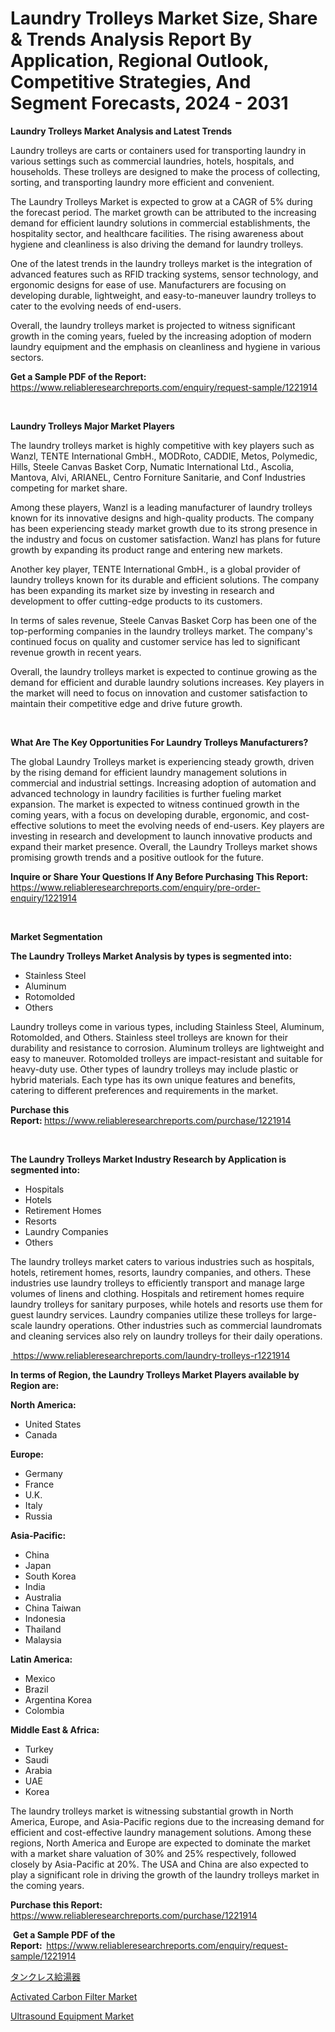 <p><h1>Laundry Trolleys Market Size, Share & Trends Analysis Report By Application, Regional Outlook, Competitive Strategies, And Segment Forecasts, 2024 - 2031</h1></p><p><strong>Laundry Trolleys Market Analysis and Latest Trends</strong></p>
<p><p>Laundry trolleys are carts or containers used for transporting laundry in various settings such as commercial laundries, hotels, hospitals, and households. These trolleys are designed to make the process of collecting, sorting, and transporting laundry more efficient and convenient.</p><p>The Laundry Trolleys Market is expected to grow at a CAGR of 5% during the forecast period. The market growth can be attributed to the increasing demand for efficient laundry solutions in commercial establishments, the hospitality sector, and healthcare facilities. The rising awareness about hygiene and cleanliness is also driving the demand for laundry trolleys.</p><p>One of the latest trends in the laundry trolleys market is the integration of advanced features such as RFID tracking systems, sensor technology, and ergonomic designs for ease of use. Manufacturers are focusing on developing durable, lightweight, and easy-to-maneuver laundry trolleys to cater to the evolving needs of end-users.</p><p>Overall, the laundry trolleys market is projected to witness significant growth in the coming years, fueled by the increasing adoption of modern laundry equipment and the emphasis on cleanliness and hygiene in various sectors.</p></p>
<p><strong>Get a Sample PDF of the Report:&nbsp;</strong> <a href="https://www.reliableresearchreports.com/enquiry/request-sample/1221914">https://www.reliableresearchreports.com/enquiry/request-sample/1221914</a></p>
<p>&nbsp;</p>
<p><strong>Laundry Trolleys Major Market Players</strong></p>
<p><p>The laundry trolleys market is highly competitive with key players such as Wanzl, TENTE International GmbH., MODRoto, CADDIE, Metos, Polymedic, Hills, Steele Canvas Basket Corp, Numatic International Ltd., Ascolia, Mantova, Alvi, ARIANEL, Centro Forniture Sanitarie, and Conf Industries competing for market share.</p><p>Among these players, Wanzl is a leading manufacturer of laundry trolleys known for its innovative designs and high-quality products. The company has been experiencing steady market growth due to its strong presence in the industry and focus on customer satisfaction. Wanzl has plans for future growth by expanding its product range and entering new markets.</p><p>Another key player, TENTE International GmbH., is a global provider of laundry trolleys known for its durable and efficient solutions. The company has been expanding its market size by investing in research and development to offer cutting-edge products to its customers.</p><p>In terms of sales revenue, Steele Canvas Basket Corp has been one of the top-performing companies in the laundry trolleys market. The company's continued focus on quality and customer service has led to significant revenue growth in recent years.</p><p>Overall, the laundry trolleys market is expected to continue growing as the demand for efficient and durable laundry solutions increases. Key players in the market will need to focus on innovation and customer satisfaction to maintain their competitive edge and drive future growth.</p></p>
<p>&nbsp;</p>
<p><strong>What Are The Key Opportunities For Laundry Trolleys Manufacturers?</strong></p>
<p><p>The global Laundry Trolleys market is experiencing steady growth, driven by the rising demand for efficient laundry management solutions in commercial and industrial settings. Increasing adoption of automation and advanced technology in laundry facilities is further fueling market expansion. The market is expected to witness continued growth in the coming years, with a focus on developing durable, ergonomic, and cost-effective solutions to meet the evolving needs of end-users. Key players are investing in research and development to launch innovative products and expand their market presence. Overall, the Laundry Trolleys market shows promising growth trends and a positive outlook for the future.</p></p>
<p><strong>Inquire or Share Your Questions If Any Before Purchasing This Report:</strong> <a href="https://www.reliableresearchreports.com/enquiry/pre-order-enquiry/1221914">https://www.reliableresearchreports.com/enquiry/pre-order-enquiry/1221914</a></p>
<p>&nbsp;</p>
<p><strong>Market Segmentation</strong></p>
<p><strong>The Laundry Trolleys Market Analysis by types is segmented into:</strong></p>
<p><ul><li>Stainless Steel</li><li>Aluminum</li><li>Rotomolded</li><li>Others</li></ul></p>
<p><p>Laundry trolleys come in various types, including Stainless Steel, Aluminum, Rotomolded, and Others. Stainless steel trolleys are known for their durability and resistance to corrosion. Aluminum trolleys are lightweight and easy to maneuver. Rotomolded trolleys are impact-resistant and suitable for heavy-duty use. Other types of laundry trolleys may include plastic or hybrid materials. Each type has its own unique features and benefits, catering to different preferences and requirements in the market.</p></p>
<p><strong>Purchase this Report:&nbsp;</strong><a href="https://www.reliableresearchreports.com/purchase/1221914">https://www.reliableresearchreports.com/purchase/1221914</a></p>
<p>&nbsp;</p>
<p><strong>The Laundry Trolleys Market Industry Research by Application is segmented into:</strong></p>
<p><ul><li>Hospitals</li><li>Hotels</li><li>Retirement Homes</li><li>Resorts</li><li>Laundry Companies</li><li>Others</li></ul></p>
<p><p>The laundry trolleys market caters to various industries such as hospitals, hotels, retirement homes, resorts, laundry companies, and others. These industries use laundry trolleys to efficiently transport and manage large volumes of linens and clothing. Hospitals and retirement homes require laundry trolleys for sanitary purposes, while hotels and resorts use them for guest laundry services. Laundry companies utilize these trolleys for large-scale laundry operations. Other industries such as commercial laundromats and cleaning services also rely on laundry trolleys for their daily operations.</p></p>
<p><a href="https://www.reliableresearchreports.com/laundry-trolleys-r1221914">&nbsp;https://www.reliableresearchreports.com/laundry-trolleys-r1221914</a></p>
<p><strong>In terms of Region, the Laundry Trolleys Market Players available by Region are:</strong></p>
<p>
    <p> <strong> North America: </strong>
        <ul>
            <li>United States</li>
            <li>Canada</li>
        </ul>
        </p> 
    <p> <strong> Europe: </strong>
        <ul>
            <li>Germany</li>
            <li>France</li>
            <li>U.K.</li>
            <li>Italy</li>
            <li>Russia</li>
        </ul>
        </p> 
    <p> <strong> Asia-Pacific: </strong>
        <ul>
            <li>China</li>
            <li>Japan</li>
            <li>South Korea</li>
            <li>India</li>
            <li>Australia</li>
            <li>China Taiwan</li>
            <li>Indonesia</li>
            <li>Thailand</li>
            <li>Malaysia</li>
        </ul>
        </p> 
    <p> <strong> Latin America: </strong>
        <ul>
            <li>Mexico</li>
            <li>Brazil</li>
            <li>Argentina Korea</li>
            <li>Colombia</li>
        </ul>
        </p> 
    <p> <strong> Middle East & Africa: </strong>
        <ul>
            <li>Turkey</li>
            <li>Saudi</li>
            <li>Arabia</li>
            <li>UAE</li>
            <li>Korea</li>
        </ul>
    </p>
    </p>
<p><p>The laundry trolleys market is witnessing substantial growth in North America, Europe, and Asia-Pacific regions due to the increasing demand for efficient and cost-effective laundry management solutions. Among these regions, North America and Europe are expected to dominate the market with a market share valuation of 30% and 25% respectively, followed closely by Asia-Pacific at 20%. The USA and China are also expected to play a significant role in driving the growth of the laundry trolleys market in the coming years.</p></p>
<p><strong>Purchase this Report: </strong><a href="https://www.reliableresearchreports.com/purchase/1221914">https://www.reliableresearchreports.com/purchase/1221914</a></p>
<p>&nbsp;<strong>Get a Sample PDF of the Report:&nbsp;&nbsp;</strong><a href="https://www.reliableresearchreports.com/enquiry/request-sample/1221914">https://www.reliableresearchreports.com/enquiry/request-sample/1221914</a></p>
<p><strong></strong></p>
<p><p><a href="https://github.com/one-cool-chick/Market-Research-Report-List-1/blob/main/148890632382.md">タンクレス給湯器</a></p><p><a href="https://github.com/changoleonlaverguenzanoexiste/Market-Research-Report-List-3/blob/main/activated-carbon-filter-market.md">Activated Carbon Filter Market</a></p><p><a href="https://github.com/dimitrishawkinswaynenp91rgz/Market-Research-Report-List-2/blob/main/ultrasound-equipment-market.md">Ultrasound Equipment Market</a></p></p>